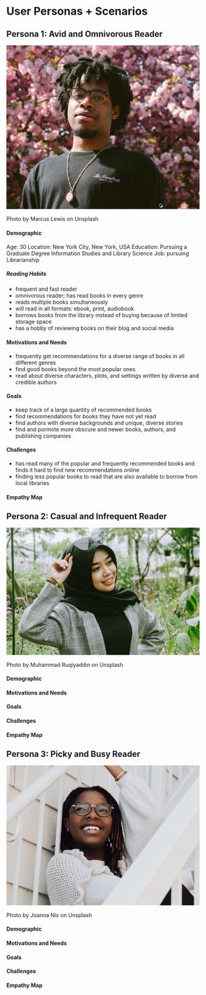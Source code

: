 # User Personas + Scenarios

## Persona 1: Avid and Omnivorous Reader

![Persona 1](/assignment05/persona%201.jpg)

Photo by Marcus Lewis on Unsplash

#### Demographic

Age: 30
Location: New York City, New York, USA
Education: Pursuing a Graduate Degree Information Studies and Library Science
Job: pursuing Librarianship

##### Reading Habits

* frequent and fast reader
* omnivorous reader; has read books in every genre
* reads multiple books simultaneously
* will read in all formats: ebook, print, audiobook
* borrows books from the library instead of buying because of limited storage space
* has a hobby of reviewing books on their blog and social media

#### Motivations and Needs

* frequently get recommendations for a diverse range of books in all different genres
* find good books beyond the most popular ones
* read about diverse characters, plots, and settings written by diverse and credible authors 

#### Goals

* keep track of a large quantity of recommended books 
* find recommendations for books they have not yet read
* find authors with diverse backgrounds and unique, diverse stories
* find and pormote more obscure and newer books, authors, and publishing companies

#### Challenges

* has read many of the popular and frequently recommended books and finds it hard to find new recommendations online
* finding less popular books to read that are also available to borrow from local libraries

#### Empathy Map


## Persona 2: Casual and Infrequent Reader

![Persona 2](/assignment05/persona%202.jpg)

Photo by Muhammad Ruqiyaddin on Unsplash

#### Demographic

#### Motivations and Needs

#### Goals


#### Challenges


#### Empathy Map

## Persona 3: Picky and Busy Reader

![Persona 3](/assignment05/persona%203.jpg)

Photo by Joanna Nix on Unsplash

#### Demographic

#### Motivations and Needs

#### Goals


#### Challenges


#### Empathy Map
